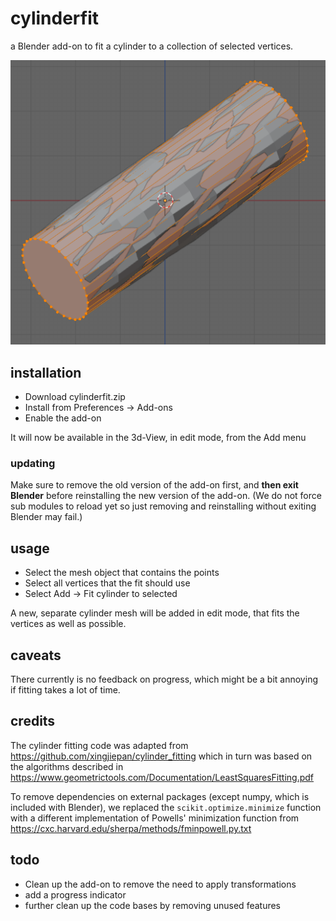 # cylinderfit

a Blender add-on to fit a cylinder to a collection of selected vertices.

![Cylinder fitted to randomly displaced vertices](example.png)

## installation

- Download cylinderfit.zip
- Install from Preferences -> Add-ons
- Enable the add-on

It will now be available in the 3d-View, in edit mode, from the Add menu

### updating

Make sure to remove the old version of the add-on first, and **then exit Blender**
before reinstalling the new version of the add-on. (We do not force sub modules to reload yet
so just removing and reinstalling without exiting Blender may fail.)

## usage

- Select the mesh object that contains the points
- Select all vertices that the fit should use
- Select Add -> Fit cylinder to selected

A new, separate cylinder mesh will be added in edit mode, that fits the vertices as well as possible.

## caveats

There currently is no feedback on progress, which might be a bit annoying if fitting takes a lot of time.

## credits

The cylinder fitting code was adapted from https://github.com/xingjiepan/cylinder_fitting which in turn was based on the algorithms described in https://www.geometrictools.com/Documentation/LeastSquaresFitting.pdf

To remove dependencies on external packages (except numpy, which is included with Blender), we replaced the `scikit.optimize.minimize` function with a different implementation of Powells' minimization function from https://cxc.harvard.edu/sherpa/methods/fminpowell.py.txt

## todo

- Clean up the add-on to remove the need to apply transformations
- add a progress indicator
- further clean up the code bases by removing unused features
   